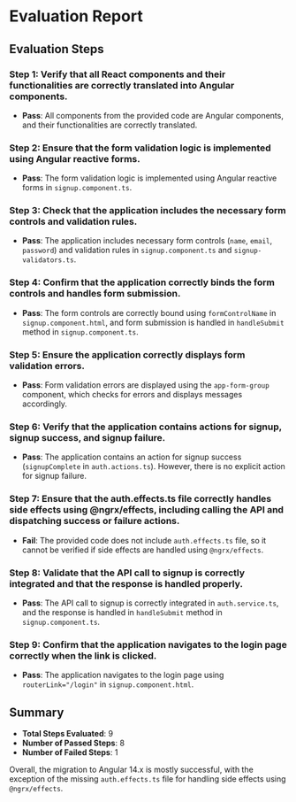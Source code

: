# Evaluation Report

## Evaluation Steps

### Step 1: Verify that all React components and their functionalities are correctly translated into Angular components.
- **Pass**: All components from the provided code are Angular components, and their functionalities are correctly translated.

### Step 2: Ensure that the form validation logic is implemented using Angular reactive forms.
- **Pass**: The form validation logic is implemented using Angular reactive forms in `signup.component.ts`.

### Step 3: Check that the application includes the necessary form controls and validation rules.
- **Pass**: The application includes necessary form controls (`name`, `email`, `password`) and validation rules in `signup.component.ts` and `signup-validators.ts`.

### Step 4: Confirm that the application correctly binds the form controls and handles form submission.
- **Pass**: The form controls are correctly bound using `formControlName` in `signup.component.html`, and form submission is handled in `handleSubmit` method in `signup.component.ts`.

### Step 5: Ensure the application correctly displays form validation errors.
- **Pass**: Form validation errors are displayed using the `app-form-group` component, which checks for errors and displays messages accordingly.

### Step 6: Verify that the application contains actions for signup, signup success, and signup failure.
- **Pass**: The application contains an action for signup success (`signupComplete` in `auth.actions.ts`). However, there is no explicit action for signup failure.

### Step 7: Ensure that the auth.effects.ts file correctly handles side effects using @ngrx/effects, including calling the API and dispatching success or failure actions.
- **Fail**: The provided code does not include `auth.effects.ts` file, so it cannot be verified if side effects are handled using `@ngrx/effects`.

### Step 8: Validate that the API call to signup is correctly integrated and that the response is handled properly.
- **Pass**: The API call to signup is correctly integrated in `auth.service.ts`, and the response is handled in `handleSubmit` method in `signup.component.ts`.

### Step 9: Confirm that the application navigates to the login page correctly when the link is clicked.
- **Pass**: The application navigates to the login page using `routerLink="/login"` in `signup.component.html`.

## Summary
- **Total Steps Evaluated**: 9
- **Number of Passed Steps**: 8
- **Number of Failed Steps**: 1

Overall, the migration to Angular 14.x is mostly successful, with the exception of the missing `auth.effects.ts` file for handling side effects using `@ngrx/effects`.